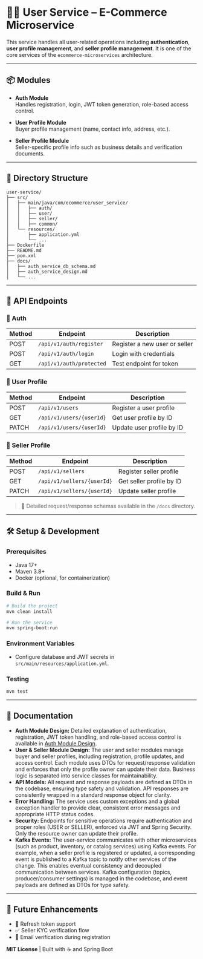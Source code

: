 # 🧑‍💼 User Service – E-Commerce Microservice

This service handles all user-related operations including **authentication**, **user profile management**, and **seller profile management**. It is one of the core services of the `ecommerce-microservices` architecture.

---

## 📦 Modules

- **Auth Module**  
  Handles registration, login, JWT token generation, role-based access control.

- **User Profile Module**  
  Buyer profile management (name, contact info, address, etc.).

- **Seller Profile Module**  
  Seller-specific profile info such as business details and verification documents.

---

## 📂 Directory Structure

```
user-service/
├── src/
│   ├── main/java/com/ecommerce/user_service/
│   │   ├── auth/
│   │   ├── user/
│   │   ├── seller/
│   │   ├── common/
│   └── resources/
│       ├── application.yml
│       └── ...
├── Dockerfile
├── README.md
├── pom.xml
├── docs/
│   ├── auth_service_db_schema.md
│   ├── auth_service_design.md
│   └── ...

```

---

## 🔐 API Endpoints

### 🔸 Auth

| Method | Endpoint                 | Description                   |
|--------|--------------------------|-------------------------------|
| POST   | `/api/v1/auth/register`  | Register a new user or seller |
| POST   | `/api/v1/auth/login`     | Login with credentials        |
| GET    | `/api/v1/auth/protected` | Test endpoint for token       |

### 🔸 User Profile

| Method | Endpoint                     | Description                  |
|--------|------------------------------|------------------------------|
| POST   | `/api/v1/users`              | Register a user profile      |
| GET    | `/api/v1/users/{userId}`     | Get user profile by ID       |
| PATCH  | `/api/v1/users/{userId}`     | Update user profile by ID    |

### 🔸 Seller Profile

| Method | Endpoint                        | Description                |
|--------|----------------------------------|----------------------------|
| POST   | `/api/v1/sellers`               | Register seller profile    |
| GET    | `/api/v1/sellers/{userId}`      | Get seller profile by ID   |
| PATCH  | `/api/v1/sellers/{userId}`      | Update seller profile      |

> 📄 Detailed request/response schemas available in the `/docs` directory.

---

## 🛠️ Setup & Development

### Prerequisites
- Java 17+
- Maven 3.8+
- Docker (optional, for containerization)

### Build & Run

```bash
# Build the project
mvn clean install

# Run the service
mvn spring-boot:run
```

### Environment Variables
- Configure database and JWT secrets in `src/main/resources/application.yml`.

### Testing

```bash
mvn test
```

---

## 📘 Documentation

- **Auth Module Design:** Detailed explanation of authentication, registration, JWT token handling, and role-based access control is available in [Auth Module Design](docs/auth_service_design.md).
- **User & Seller Module Design:** The user and seller modules manage buyer and seller profiles, including registration, profile updates, and access control. Each module uses DTOs for request/response validation and enforces that only the profile owner can update their data. Business logic is separated into service classes for maintainability.
- **API Models:** All request and response payloads are defined as DTOs in the codebase, ensuring type safety and validation. API responses are consistently wrapped in a standard response object for clarity.
- **Error Handling:** The service uses custom exceptions and a global exception handler to provide clear, consistent error messages and appropriate HTTP status codes.
- **Security:** Endpoints for sensitive operations require authentication and proper roles (USER or SELLER), enforced via JWT and Spring Security. Only the resource owner can update their profile.
- **Kafka Events:** The user-service communicates with other microservices (such as product, inventory, or catalog services) using Kafka events. For example, when a seller profile is registered or updated, a corresponding event is published to a Kafka topic to notify other services of the change. This enables eventual consistency and decoupled communication between services. Kafka configuration (topics, producer/consumer settings) is managed in the codebase, and event payloads are defined as DTOs for type safety.

---

## 🚀 Future Enhancements

- 🔁 Refresh token support
- ✅ Seller KYC verification flow
- 📧 Email verification during registration

**MIT License** | Built with ☕ and Spring Boot
